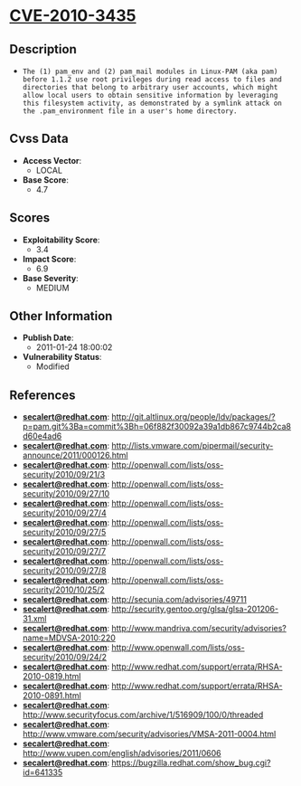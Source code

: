 
# [CVE-2010-3435](https://cve.mitre.org/cgi-bin/cvename.cgi?name=CVE-2010-3435)

## Description

- `The (1) pam_env and (2) pam_mail modules in Linux-PAM (aka pam) before 1.1.2 use root privileges during read access to files and directories that belong to arbitrary user accounts, which might allow local users to obtain sensitive information by leveraging this filesystem activity, as demonstrated by a symlink attack on the .pam_environment file in a user's home directory.`

## Cvss Data

- **Access Vector**:
  - LOCAL
- **Base Score**:
  - 4.7

## Scores

- **Exploitability Score**:
  - 3.4
- **Impact Score**:
  - 6.9
- **Base Severity**:
  - MEDIUM

## Other Information

- **Publish Date**:
  - 2011-01-24 18:00:02
- **Vulnerability Status**:
  - Modified

## References

- **secalert@redhat.com**: http://git.altlinux.org/people/ldv/packages/?p=pam.git%3Ba=commit%3Bh=06f882f30092a39a1db867c9744b2ca8d60e4ad6
- **secalert@redhat.com**: http://lists.vmware.com/pipermail/security-announce/2011/000126.html
- **secalert@redhat.com**: http://openwall.com/lists/oss-security/2010/09/21/3
- **secalert@redhat.com**: http://openwall.com/lists/oss-security/2010/09/27/10
- **secalert@redhat.com**: http://openwall.com/lists/oss-security/2010/09/27/4
- **secalert@redhat.com**: http://openwall.com/lists/oss-security/2010/09/27/5
- **secalert@redhat.com**: http://openwall.com/lists/oss-security/2010/09/27/7
- **secalert@redhat.com**: http://openwall.com/lists/oss-security/2010/09/27/8
- **secalert@redhat.com**: http://openwall.com/lists/oss-security/2010/10/25/2
- **secalert@redhat.com**: http://secunia.com/advisories/49711
- **secalert@redhat.com**: http://security.gentoo.org/glsa/glsa-201206-31.xml
- **secalert@redhat.com**: http://www.mandriva.com/security/advisories?name=MDVSA-2010:220
- **secalert@redhat.com**: http://www.openwall.com/lists/oss-security/2010/09/24/2
- **secalert@redhat.com**: http://www.redhat.com/support/errata/RHSA-2010-0819.html
- **secalert@redhat.com**: http://www.redhat.com/support/errata/RHSA-2010-0891.html
- **secalert@redhat.com**: http://www.securityfocus.com/archive/1/516909/100/0/threaded
- **secalert@redhat.com**: http://www.vmware.com/security/advisories/VMSA-2011-0004.html
- **secalert@redhat.com**: http://www.vupen.com/english/advisories/2011/0606
- **secalert@redhat.com**: https://bugzilla.redhat.com/show_bug.cgi?id=641335
